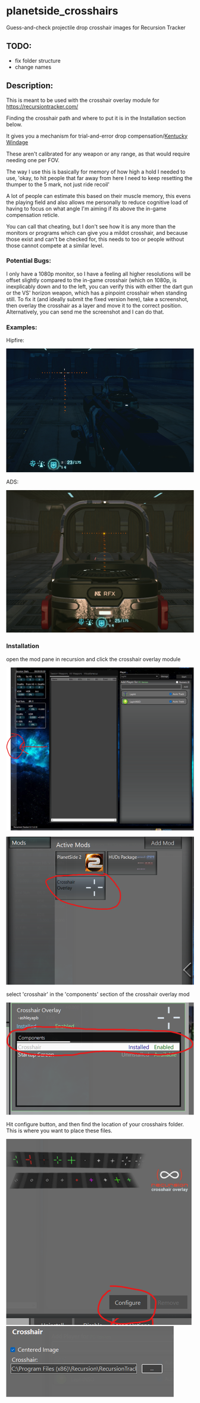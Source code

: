 # planetside_crosshairs

Guess-and-check projectile drop crosshair images for Recursion Tracker

## TODO:
- fix folder structure
- change names

## Description:
This is meant to be used with the crosshair overlay module for https://recursiontracker.com/

Finding the crosshair path and where to put it is in the Installation section below.

It gives you a mechanism for trial-and-error drop compensation/[Kentucky Windage](https://en.wikipedia.org/wiki/Windage#Ballistics)

These aren't calibrated for any weapon or any range, as that would require needing one per FOV.

The way I use this is basically for memory of how high a hold I needed to use, 'okay, to hit people that far away from here I need to keep resetting the thumper to the 5 mark, not just ride recoil'

A lot of people can estimate this based on their muscle memory, this evens the playing field and also allows me personally to reduce cognitive load of having to focus on what angle I'm aiming if its above the in-game compensation reticle.

You can call that cheating, but I don't see how it is any more than the monitors or programs which can give you a mildot crosshair, and because those exist and can't be checked for, this needs to too or people without those cannot compete at a similar level.

### Potential Bugs:

I only have a 1080p monitor, so I have a feeling all higher resolutions will be offset slightly compared to the in-game crosshair (which on 1080p, is inexplicably down and to the left, you can verify this with either the dart gun or the VS' horizon weapon, which has a pinpoint crosshair when standing still.  To fix it (and ideally submit the fixed version here), take a screenshot, then overlay the crosshair as a layer and move it to the correct position.  Alternatively, you can send me the screenshot and I can do that.

### Examples:

Hipfire:

![Hipfire crosshairs](https://github.com/NireBryce/planetside_crosshairs/blob/main/instruction%20materials/example.png)

ADS:

![ADS crosshairs](https://github.com/NireBryce/planetside_crosshairs/blob/main/instruction%20materials/example-ads.png)

### Installation

open the mod pane in recursion and click the crosshair overlay module

![step 1](https://github.com/NireBryce/planetside_crosshairs/blob/main/instruction%20materials/1.png)





![step 2](https://github.com/NireBryce/planetside_crosshairs/blob/main/instruction%20materials/2.png)


select 'crosshair' in the 'components' section of the crosshair overlay mod

![step 3](https://github.com/NireBryce/planetside_crosshairs/blob/main/instruction%20materials/3.png)


Hit configure button, and then find the location of your crosshairs folder.  This is where you want to place these files.

![step 4](https://github.com/NireBryce/planetside_crosshairs/blob/main/instruction%20materials/4.png)
![step 5](https://github.com/NireBryce/planetside_crosshairs/blob/main/instruction%20materials/5.png)
